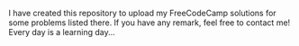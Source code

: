 I have created this repository to upload my FreeCodeCamp solutions for some problems listed there. If you have any remark, feel free to contact me! 
<br>Every day is a learning day...
